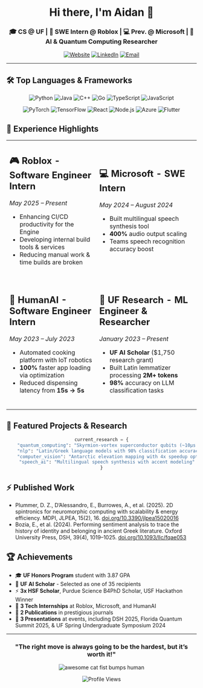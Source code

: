 <div align="center">
  
# Hi there, I'm Aidan 👋

### 🎓 CS @ UF | 💼 SWE Intern @ Roblox | 💻 Prev. @ Microsoft | 🔬 AI & Quantum Computing Researcher

[![Website](https://img.shields.io/badge/Portfolio-FF5722?style=for-the-badge&logo=google-chrome&logoColor=white)](https://aidanburrowes.github.io/)
[![LinkedIn](https://img.shields.io/badge/LinkedIn-0077B5?style=for-the-badge&logo=linkedin&logoColor=white)](https://linkedin.com/in/aidanburrowes)
[![Email](https://img.shields.io/badge/Email-D14836?style=for-the-badge&logo=gmail&logoColor=white)](mailto:aidan.burrowes@gmail.com)

</div>

---

## 🛠️ Top Languages & Frameworks

<div align="center">

![Python](https://img.shields.io/badge/Python-3776AB?style=for-the-badge&logo=python&logoColor=white)
![Java](https://img.shields.io/badge/Java-ED8B00?style=for-the-badge&logo=openjdk&logoColor=white)
![C++](https://img.shields.io/badge/C++-00599C?style=for-the-badge&logo=cplusplus&logoColor=white)
![Go](https://img.shields.io/badge/Go-00ADD8?style=for-the-badge&logo=go&logoColor=white)
![TypeScript](https://img.shields.io/badge/TypeScript-007ACC?style=for-the-badge&logo=typescript&logoColor=white)
![JavaScript](https://img.shields.io/badge/JavaScript-F7DF1E?style=for-the-badge&logo=javascript&logoColor=black)

![PyTorch](https://img.shields.io/badge/PyTorch-EE4C2C?style=for-the-badge&logo=pytorch&logoColor=white)
![TensorFlow](https://img.shields.io/badge/TensorFlow-FF6F00?style=for-the-badge&logo=tensorflow&logoColor=white)
![React](https://img.shields.io/badge/React-20232A?style=for-the-badge&logo=react&logoColor=61DAFB)
![Node.js](https://img.shields.io/badge/Node.js-43853D?style=for-the-badge&logo=node.js&logoColor=white)
![Azure](https://img.shields.io/badge/Azure-0089D0?style=for-the-badge&logo=microsoft-azure&logoColor=white)
![Flutter](https://img.shields.io/badge/Flutter-02569B?style=for-the-badge&logo=flutter&logoColor=white)

</div>

## 💼 Experience Highlights

<table align="center">
<tr>
<td>

## 🎮 **Roblox** - Software Engineer Intern
*May 2025 – Present*
- Enhancing CI/CD productivity for the Engine
- Developing internal build tools & services
- Reducing manual work & time builds are broken
<br></br>

</td>
<td>

## 💻 **Microsoft** - SWE Intern
*May 2024 – August 2024*
- Built multilingual speech synthesis tool
- **400%** audio output scaling
- Teams speech recognition accuracy boost
<br></br>

</td>
</tr>
<tr>
<td>

## 🤖 **HumanAI** - Software Engineer Intern  
*May 2023 – July 2023*
- Automated cooking platform with IoT robotics
- **100%** faster app loading via optimization
- Reduced dispensing latency from **15s → 5s**
<br></br>

</td>
<td>

## 🔬 **UF Research** - ML Engineer & Researcher
*January 2023 – Present*
- **UF AI Scholar** ($1,750 research grant)
- Built Latin lemmatizer processing **2M+ tokens**
- **98%** accuracy on LLM classification tasks
<br></br>

</td>
</tr>
</table>

## 🚀 Featured Projects & Research

<div align="center">

```python
current_research = {
    "quantum_computing": "Skyrmion-vortex superconductor qubits (~10μs T1, 50x improvement)",
    "nlp": "Latin/Greek language models with 98% classification accuracy",
    "computer_vision": "Antarctic elevation mapping with 4x speedup optimization",
    "speech_ai": "Multilingual speech synthesis with accent modeling"
}
```
</div>

## ⚡ **Published Work**

<div>

- Plummer, D. Z., D’Alessandro, E., Burrowes, A., et al. (2025). 2D spintronics for neuromorphic
computing with scalability & energy efficiency. MDPI, JLPEA, 15(2), 16. [doi.org/10.3390/jlpea15020016](doi.org/10.3390/jlpea15020016)
- Bozia, E., et al. (2024). Performing sentiment analysis to trace the history of identity and belonging in
ancient Greek literature. Oxford University Press, DSH, 39(4), 1019–1025. [doi.org/10.1093/llc/fqae053](doi.org/10.1093/llc/fqae053)

</div>

<div align="center">

</div>

## 🏆 Achievements

- 🎓 **UF Honors Program** student with 3.87 GPA
- 🔬 **UF AI Scholar** - Selected as one of 35 recipients
- ⚡ **3x HSF Scholar**, Purdue Science B4PhD Scholar, USF Hackathon Winner
- 🏢 **3 Tech Internships** at Roblox, Microsoft, and HumanAI
- 📄 **2 Publications** in prestigious journals
- 🎯 **3 Presentations** at events, including DSH 2025, Florida Quantum Summit 2025, & UF Spring Undergraduate Symposium 2024

<div align="center">

---

### "The right move is always going to be the hardest, but it’s worth it!"

![awesome cat fist bumps human](https://media1.tenor.com/m/fsRb0U9CyoIAAAAd/cool-cat-fist-bump.gif)

![Profile Views](https://komarev.com/ghpvc/?username=aidanburrowes&color=brightgreen&style=flat-square)

</div></div>
